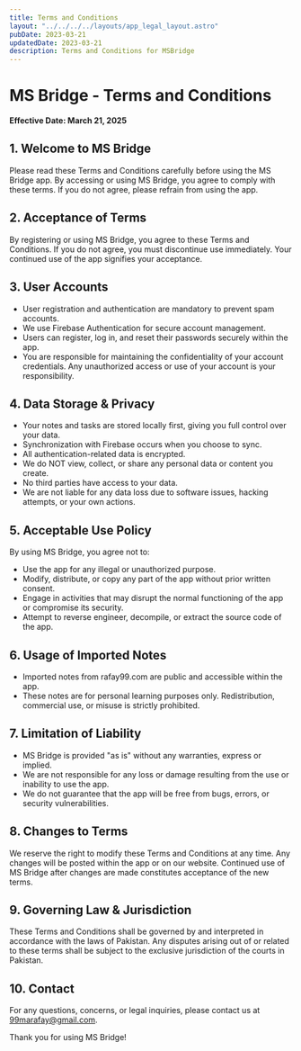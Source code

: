 ```yaml
---
title: Terms and Conditions
layout: "../../../../layouts/app_legal_layout.astro"
pubDate: 2023-03-21
updatedDate: 2023-03-21
description: Terms and Conditions for MSBridge
---
```


# MS Bridge - Terms and Conditions

**Effective Date: March 21, 2025**

## 1. Welcome to MS Bridge

Please read these Terms and Conditions carefully before using the MS Bridge app. By accessing or using MS Bridge, you agree to comply with these terms. If you do not agree, please refrain from using the app.

## 2. Acceptance of Terms

By registering or using MS Bridge, you agree to these Terms and Conditions. If you do not agree, you must discontinue use immediately. Your continued use of the app signifies your acceptance.

## 3. User Accounts

- User registration and authentication are mandatory to prevent spam accounts.
- We use Firebase Authentication for secure account management.
- Users can register, log in, and reset their passwords securely within the app.
- You are responsible for maintaining the confidentiality of your account credentials. Any unauthorized access or use of your account is your responsibility.

## 4. Data Storage & Privacy

- Your notes and tasks are stored locally first, giving you full control over your data.
- Synchronization with Firebase occurs when you choose to sync.
- All authentication-related data is encrypted.
- We do NOT view, collect, or share any personal data or content you create.
- No third parties have access to your data.
- We are not liable for any data loss due to software issues, hacking attempts, or your own actions.

## 5. Acceptable Use Policy

By using MS Bridge, you agree not to:

- Use the app for any illegal or unauthorized purpose.
- Modify, distribute, or copy any part of the app without prior written consent.
- Engage in activities that may disrupt the normal functioning of the app or compromise its security.
- Attempt to reverse engineer, decompile, or extract the source code of the app.

## 6. Usage of Imported Notes

- Imported notes from rafay99.com are public and accessible within the app.
- These notes are for personal learning purposes only. Redistribution, commercial use, or misuse is strictly prohibited.

## 7. Limitation of Liability

- MS Bridge is provided "as is" without any warranties, express or implied.
- We are not responsible for any loss or damage resulting from the use or inability to use the app.
- We do not guarantee that the app will be free from bugs, errors, or security vulnerabilities.

## 8. Changes to Terms

We reserve the right to modify these Terms and Conditions at any time. Any changes will be posted within the app or on our website. Continued use of MS Bridge after changes are made constitutes acceptance of the new terms.

## 9. Governing Law & Jurisdiction

These Terms and Conditions shall be governed by and interpreted in accordance with the laws of Pakistan. Any disputes arising out of or related to these terms shall be subject to the exclusive jurisdiction of the courts in Pakistan.

## 10. Contact

For any questions, concerns, or legal inquiries, please contact us at 99marafay@gmail.com.

Thank you for using MS Bridge!
